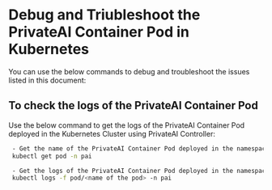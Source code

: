 # Debug and Triubleshoot the PrivateAI Container Pod in Kubernetes

You can use the below commands to debug and troubleshoot the issues listed in this document:

## To check the logs of the PrivateAI Container Pod

Use the below command to get the logs of the PrivateAI Container Pod deployed in the Kubernetes Cluster using PrivateAI Controller:
   ```sh
    - Get the name of the PrivateAI Container Pod deployed in the namespace "pai"
    kubectl get pod -n pai

    - Get the logs of the PrivateAI Container Pod deployed in the namespace "pai"
    kubectl logs -f pod/<name of the pod> -n pai
   ```